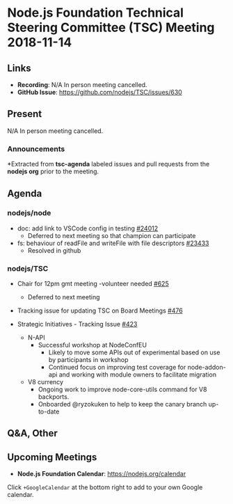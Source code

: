 # Node.js Foundation Technical Steering Committee (TSC) Meeting 2018-11-14

## Links

* **Recording**:  N/A In person meeting cancelled.
* **GitHub Issue**: <https://github.com/nodejs/TSC/issues/630>

## Present

N/A In person meeting cancelled.

### Announcements

*Extracted from **tsc-agenda** labeled issues and pull requests from the **nodejs org** prior to the meeting.

## Agenda

### nodejs/node

* doc: add link to VSCode config in testing [#24012](https://github.com/nodejs/node/pull/24012)
  * Deferred to next meeting so that champion can participate
* fs: behaviour of readFile and writeFile with file descriptors [#23433](https://github.com/nodejs/node/issues/23433)
  * Resolved in github

### nodejs/TSC

* Chair for 12pm gmt meeting -volunteer needed [#625](https://github.com/nodejs/TSC/issues/625)
  * Deferred to next meeting

* Tracking issue for updating TSC on Board Meetings [#476](https://github.com/nodejs/TSC/issues/476)

* Strategic Initiatives - Tracking Issue [#423](https://github.com/nodejs/TSC/issues/423)
  * N-API
    * Successful workshop at NodeConfEU
      * Likely to move some APIs out of experimental based on use by participants in workshop
      * Continued focus on improving test coverage for node-addon-api and working with module
        owners to facilitate migration
  * V8 currency
    * Ongoing work to improve node-core-utils command for V8 backports.
    * Onboarded @ryzokuken to help to keep the canary branch up-to-date

## Q&A, Other

## Upcoming Meetings

* **Node.js Foundation Calendar**: <https://nodejs.org/calendar>

Click `+GoogleCalendar` at the bottom right to add to your own Google calendar.
